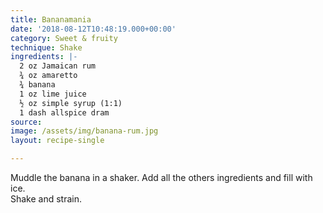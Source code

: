```yaml
---
title: Bananamania
date: '2018-08-12T10:48:19.000+00:00'
category: Sweet & fruity
technique: Shake
ingredients: |-
  2 oz Jamaican rum
  ¾ oz amaretto
  ¾ banana
  1 oz lime juice
  ½ oz simple syrup (1:1)
  1 dash allspice dram
source: 
image: /assets/img/banana-rum.jpg
layout: recipe-single

---
```

Muddle the banana in a shaker. Add all the others ingredients and fill with ice.  
Shake and strain.